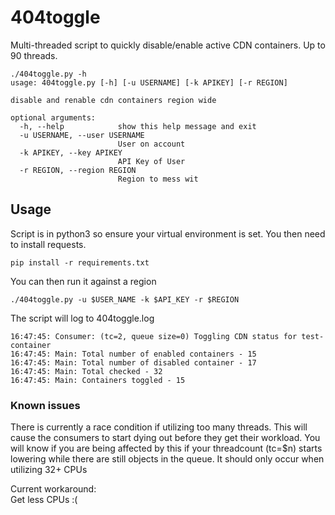 # 404toggle
Multi-threaded script to quickly disable/enable active CDN containers. Up to 90 threads.
```
./404toggle.py -h
usage: 404toggle.py [-h] [-u USERNAME] [-k APIKEY] [-r REGION]

disable and renable cdn containers region wide

optional arguments:
  -h, --help            show this help message and exit
  -u USERNAME, --user USERNAME
                        User on account
  -k APIKEY, --key APIKEY
                        API Key of User
  -r REGION, --region REGION
                        Region to mess wit
```

## Usage
Script is in python3 so ensure your virtual environment is set. You then need to install requests.
```
pip install -r requirements.txt
```
You can then run it against a region
```
./404toggle.py -u $USER_NAME -k $API_KEY -r $REGION
```

The script will log to 404toggle.log

```
16:47:45: Consumer: (tc=2, queue size=0) Toggling CDN status for test-container
16:47:45: Main: Total number of enabled containers - 15
16:47:45: Main: Total number of disabled container - 17
16:47:45: Main: Total checked - 32
16:47:45: Main: Containers toggled - 15
```

### Known issues
There is currently a race condition if utilizing too many threads. This will cause the consumers to start dying out before they get their workload. You will know if you are being affected by this if your threadcount (tc=$n) starts lowering while there are still objects in the queue. It should only occur when utilizing 32+ CPUs

Current workaround:  
Get less CPUs :(
